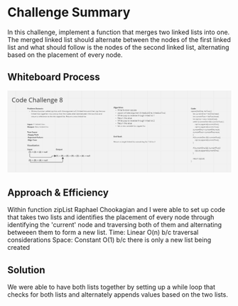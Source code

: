 # Challenge Summary
In this challenge, implement a function that merges two linked lists into one. The merged linked list should alternate between the nodes of the first linked list and what should follow is the nodes of the second linked list, alternating based on the placement of every node.

## Whiteboard Process
![Code Challenge 8](Screenshots/CodeChallenge08.png)

## Approach & Efficiency
Within function zipList Raphael Chookagian and I were able to set up code that takes two lists and identifies the placement of every node through identifying the 'current' node and traversing both of them and alternating betweeen them to form a new list.
Time: Linear O(n) b/c traversal considerations
Space: Constant O(1) b/c there is only a new list being created

## Solution
We were able to have both lists together by setting up a while loop that checks for both lists and alternately appends values based on the two lists.
